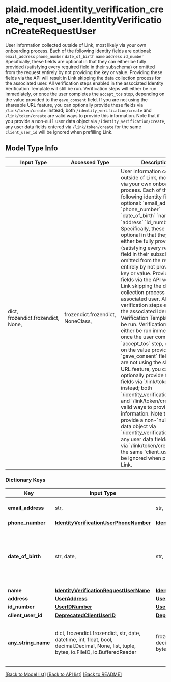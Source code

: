 # plaid.model.identity_verification_create_request_user.IdentityVerificationCreateRequestUser

User information collected outside of Link, most likely via your own onboarding process.  Each of the following identity fields are optional:  `email_address`  `phone_number`  `date_of_birth`  `name`  `address`  `id_number`  Specifically, these fields are optional in that they can either be fully provided (satisfying every required field in their subschema) or omitted from the request entirely by not providing the key or value. Providing these fields via the API will result in Link skipping the data collection process for the associated user. All verification steps enabled in the associated Identity Verification Template will still be run. Verification steps will either be run immediately, or once the user completes the `accept_tos` step, depending on the value provided to the `gave_consent` field. If you are not using the shareable URL feature, you can optionally provide these fields via `/link/token/create` instead; both `/identity_verification/create` and `/link/token/create` are valid ways to provide this information. Note that if you provide a non-`null` user data object via `/identity_verification/create`, any user data fields entered via `/link/token/create` for the same `client_user_id` will be ignored when prefilling Link.

## Model Type Info
Input Type | Accessed Type | Description | Notes
------------ | ------------- | ------------- | -------------
dict, frozendict.frozendict, None,  | frozendict.frozendict, NoneClass,  | User information collected outside of Link, most likely via your own onboarding process.  Each of the following identity fields are optional:  &#x60;email_address&#x60;  &#x60;phone_number&#x60;  &#x60;date_of_birth&#x60;  &#x60;name&#x60;  &#x60;address&#x60;  &#x60;id_number&#x60;  Specifically, these fields are optional in that they can either be fully provided (satisfying every required field in their subschema) or omitted from the request entirely by not providing the key or value. Providing these fields via the API will result in Link skipping the data collection process for the associated user. All verification steps enabled in the associated Identity Verification Template will still be run. Verification steps will either be run immediately, or once the user completes the &#x60;accept_tos&#x60; step, depending on the value provided to the &#x60;gave_consent&#x60; field. If you are not using the shareable URL feature, you can optionally provide these fields via &#x60;/link/token/create&#x60; instead; both &#x60;/identity_verification/create&#x60; and &#x60;/link/token/create&#x60; are valid ways to provide this information. Note that if you provide a non-&#x60;null&#x60; user data object via &#x60;/identity_verification/create&#x60;, any user data fields entered via &#x60;/link/token/create&#x60; for the same &#x60;client_user_id&#x60; will be ignored when prefilling Link. | 

### Dictionary Keys
Key | Input Type | Accessed Type | Description | Notes
------------ | ------------- | ------------- | ------------- | -------------
**email_address** | str,  | str,  | A valid email address. | [optional] 
**phone_number** | [**IdentityVerificationUserPhoneNumber**](IdentityVerificationUserPhoneNumber.md) | [**IdentityVerificationUserPhoneNumber**](IdentityVerificationUserPhoneNumber.md) |  | [optional] 
**date_of_birth** | str, date,  | str,  | A date in the format YYYY-MM-DD (RFC 3339 Section 5.6). | [optional] value must conform to RFC-3339 full-date YYYY-MM-DD
**name** | [**IdentityVerificationRequestUserName**](IdentityVerificationRequestUserName.md) | [**IdentityVerificationRequestUserName**](IdentityVerificationRequestUserName.md) |  | [optional] 
**address** | [**UserAddress**](UserAddress.md) | [**UserAddress**](UserAddress.md) |  | [optional] 
**id_number** | [**UserIDNumber**](UserIDNumber.md) | [**UserIDNumber**](UserIDNumber.md) |  | [optional] 
**client_user_id** | [**DeprecatedClientUserID**](DeprecatedClientUserID.md) | [**DeprecatedClientUserID**](DeprecatedClientUserID.md) |  | [optional] 
**any_string_name** | dict, frozendict.frozendict, str, date, datetime, int, float, bool, decimal.Decimal, None, list, tuple, bytes, io.FileIO, io.BufferedReader | frozendict.frozendict, str, BoolClass, decimal.Decimal, NoneClass, tuple, bytes, FileIO | any string name can be used but the value must be the correct type | [optional]

[[Back to Model list]](../../README.md#documentation-for-models) [[Back to API list]](../../README.md#documentation-for-api-endpoints) [[Back to README]](../../README.md)

